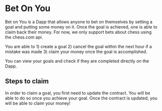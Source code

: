 # Bet On You
Bet on You is a Dapp that allows anyone to bet on themselves by setting a goal and putting some money on it. Once the goal is achieved, one is able to claim back their money.
For now, we only support bets about chess using the chess.com api. 

You are able to 1) create a goal 2) cancel the goal within the next hour if a mistake was made 3) claim your money once the goal is accomplished.

You can view your goals and check if they are completed directly on the Dapp.

## Steps to claim
In order to claim a goal, you first need to update the contract. You will be able to do so once you achieve your goal. Once the contract is updated, you will be able to claim your money!
